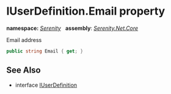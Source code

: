 # IUserDefinition.Email property
**namespace:** *[Serenity](../../README.md#serenity-namespace)*   **assembly**: *[Serenity.Net.Core](../../README.md)*

Email address

```csharp
public string Email { get; }
```

## See Also

* interface [IUserDefinition](../IUserDefinition.md)